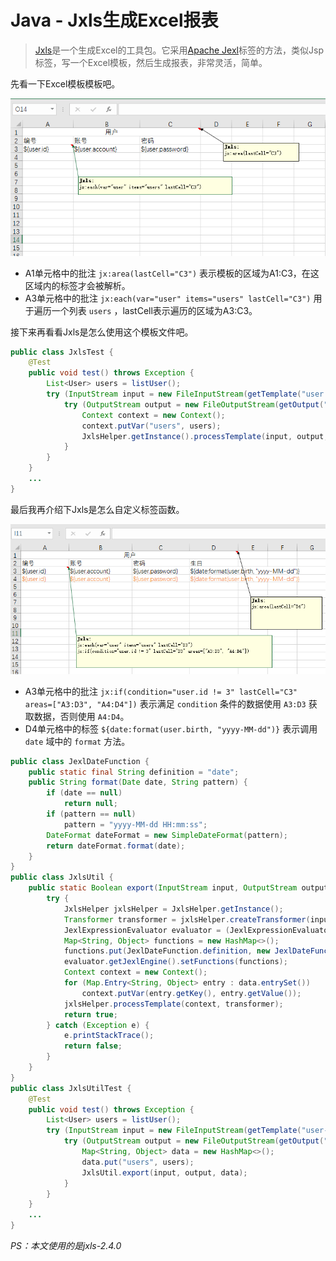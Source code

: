 # Java - Jxls生成Excel报表

> [Jxls](http://jxls.sourceforge.net)是一个生成Excel的工具包。它采用[Apache Jexl](http://commons.apache.org/proper/commons-jexl/reference/syntax.html)标签的方法，类似Jsp标签，写一个Excel模板，然后生成报表，非常灵活，简单。

先看一下Excel模板模板吧。

![user.xlsx](user.xlsx.png)

- A1单元格中的批注 `jx:area(lastCell="C3")` 表示模板的区域为A1:C3，在这区域内的标签才会被解析。
- A3单元格中的批注 `jx:each(var="user" items="users" lastCell="C3")` 用于遍历一个列表 `users` ，lastCell表示遍历的区域为A3:C3。

接下来再看看Jxls是怎么使用这个模板文件吧。

```java
public class JxlsTest {
    @Test
    public void test() throws Exception {
        List<User> users = listUser();
        try (InputStream input = new FileInputStream(getTemplate("user.xlsx"))) {
            try (OutputStream output = new FileOutputStream(getOutput("user.xlsx"))) {
                Context context = new Context();
                context.putVar("users", users);
                JxlsHelper.getInstance().processTemplate(input, output, context);
            }
        }
    }
    ...
}
```
 
 最后我再介绍下Jxls是怎么自定义标签函数。
 
 ![user-util.xls](user-util.xlsx.png)
 
- A3单元格中的批注 `jx:if(condition="user.id != 3" lastCell="C3" areas=["A3:D3", "A4:D4"])` 表示满足 `condition` 条件的数据使用 `A3:D3` 获取数据，否则使用 `A4:D4`。
- D4单元格中的标签 `${date:format(user.birth, "yyyy-MM-dd")}` 表示调用 `date` 域中的 `format` 方法。

```java
public class JexlDateFunction {
    public static final String definition = "date";
    public String format(Date date, String pattern) {
        if (date == null)
            return null;
        if (pattern == null)
            pattern = "yyyy-MM-dd HH:mm:ss";
        DateFormat dateFormat = new SimpleDateFormat(pattern);
        return dateFormat.format(date);
    }
}
public class JxlsUtil {
    public static Boolean export(InputStream input, OutputStream output, Map<String, Object> data) {
        try {
            JxlsHelper jxlsHelper = JxlsHelper.getInstance();
            Transformer transformer = jxlsHelper.createTransformer(input, output);
            JexlExpressionEvaluator evaluator = (JexlExpressionEvaluator) transformer.getTransformationConfig().getExpressionEvaluator();
            Map<String, Object> functions = new HashMap<>();
            functions.put(JexlDateFunction.definition, new JexlDateFunction());
            evaluator.getJexlEngine().setFunctions(functions);
            Context context = new Context();
            for (Map.Entry<String, Object> entry : data.entrySet())
                context.putVar(entry.getKey(), entry.getValue());
            jxlsHelper.processTemplate(context, transformer);
            return true;
        } catch (Exception e) {
            e.printStackTrace();
            return false;
        }
    }
}
public class JxlsUtilTest {
    @Test
    public void test() throws Exception {
        List<User> users = listUser();
        try (InputStream input = new FileInputStream(getTemplate("user-util.xlsx"))) {
            try (OutputStream output = new FileOutputStream(getOutput("user-util.xlsx"))) {
                Map<String, Object> data = new HashMap<>();
                data.put("users", users);
                JxlsUtil.export(input, output, data);
            }
        }
    }
    ...
}
```

*PS：本文使用的是jxls-2.4.0*